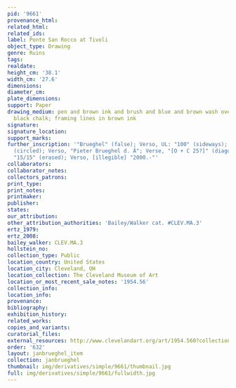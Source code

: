 ```yaml
---
pid: '9661'
provenance_html:
related_html:
related_ids:
label: Ponte San Rocco at Tivoli
object_type: Drawing
genre: Ruins
tags:
realdate:
height_cm: '38.1'
width_cm: '27.6'
dimensions:
diameter_cm:
plate_dimensions:
support: Paper
drawing_medium: pen and brown ink and brush and blue and brown wash over traces of
  black chalk; framing lines in brown ink
signature:
signature_location:
support_marks:
further_inscription: '"Brueghel" (false); Verso, UL: "100" (sideways); Verso, "13"
  (circled); Verso, "Pieter Brueghel d. Ä"; Verse, "[O + C 25?]" (diagonally); Verso,
  "15/15" (erased); Verso, [illegible] "2000.-"'
collaborators:
collaborator_notes:
collectors_patrons:
print_type:
print_notes:
printmaker:
publisher:
states:
our_attribution:
other_attribution_authorities: 'Bailey/Walker cat. #CLEV.MA.3'
ertz_1979:
ertz_2008:
bailey_walker: CLEV.MA.3
hollstein_no:
collection_type: Public
location_country: United States
location_city: Cleveland, OH
location_collection: The Cleveland Museum of Art
location_or_most_recent_sale_notes: '1954.56'
collection_info:
location_info:
provenance:
bibliography:
exhibition_history:
related_works:
copies_and_variants:
curatorial_files:
external_resources: http://www.clevelandart.org/art/1954.560?collection_search_query=1954.56&op=search&form_build_id=form-qM5s0TvTYsoqpv3U3avh4DdRE3M8N6k6Vs34jHoTRG0&form_id=clevelandart_collection_search_form
order: '632'
layout: janbrueghel_item
collection: janbrueghel
thumbnail: img/derivatives/simple/9661/thumbnail.jpg
full: img/derivatives/simple/9661/fullwidth.jpg
---
```

